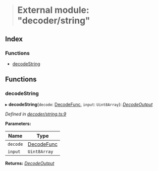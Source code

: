 > # External module: "decoder/string"

## Index

### Functions

* [decodeString](_decoder_string_.md#decodestring)

## Functions

###  decodeString

▸ **decodeString**(`decode`: [DecodeFunc](_decoder_types_.md#decodefunc), `input`: `Uint8Array`): *[DecodeOutput](../interfaces/_decoder_types_.decodeoutput.md)*

*Defined in [decoder/string.ts:9](https://github.com/polkadot-js/common/blob/f0aebfc/packages/util-rlp/src/decoder/string.ts#L9)*

**Parameters:**

Name | Type |
------ | ------ |
`decode` | [DecodeFunc](_decoder_types_.md#decodefunc) |
`input` | `Uint8Array` |

**Returns:** *[DecodeOutput](../interfaces/_decoder_types_.decodeoutput.md)*
